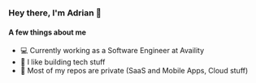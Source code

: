 ### Hey there, I'm Adrian 👋

#### A few things about me
- 💻 Currently working as a Software Engineer at Availity
- 🔨 I like building tech stuff
- 🔐 Most of my repos are private (SaaS and Mobile Apps, Cloud stuff)

<!--
**adrian-santos/adrian-santos** is a ✨ _special_ ✨ repository because its `README.md` (this file) appears on your GitHub profile.

Here are some ideas to get you started:

- 🔭 I’m currently working on ...
- 🌱 I’m currently learning ...
- 👯 I’m looking to collaborate on ...
- 🤔 I’m looking for help with ...
- 💬 Ask me about ...
- 📫 How to reach me: ...
- 😄 Pronouns: ...
- ⚡ Fun fact: ...
-->
